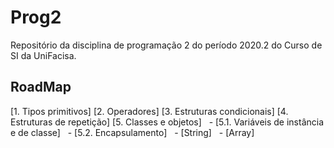 # Prog2

Repositório da disciplina de programação 2 do período 2020.2 do Curso de SI da UniFacisa.

## RoadMap

[1. Tipos primitivos]
[2. Operadores]
[3. Estruturas condicionais]
[4. Estruturas de repetição]
[5. Classes e objetos]
&nbsp; - [5.1. Variáveis de instância e de classe]
&nbsp; - [5.2. Encapsulamento]
&nbsp; - [String]
&nbsp; - [Array]
